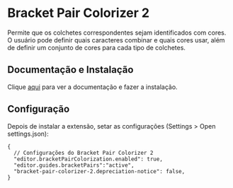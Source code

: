 # Bracket Pair Colorizer 2

Permite que os colchetes correspondentes sejam identificados com cores. O usuário pode definir quais caracteres combinar e quais cores usar, além de definir um conjunto de cores para cada tipo de colchetes.

## Documentação e Instalação

Clique [aqui](https://marketplace.visualstudio.com/items?itemName=CoenraadS.bracket-pair-colorizer-2) para ver a documentação e fazer a instalação.

## Configuração

Depois de instalar a extensão, setar as configurações (Settings > Open settings.json):

```
{
  // Configurações do Bracket Pair Colorizer 2
  "editor.bracketPairColorization.enabled": true,
  "editor.guides.bracketPairs":"active",
  "bracket-pair-colorizer-2.depreciation-notice": false,
}
```